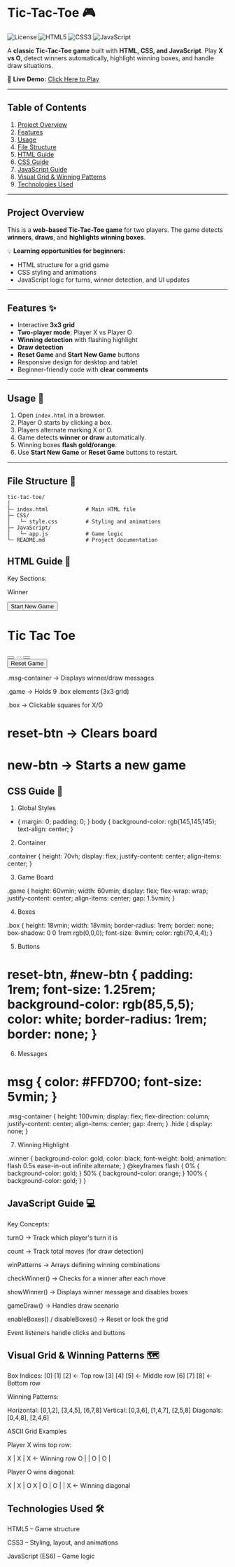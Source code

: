 # Tic-Tac-Toe 🎮

![License](https://img.shields.io/badge/License-MIT-green) ![HTML5](https://img.shields.io/badge/HTML5-orange) ![CSS3](https://img.shields.io/badge/CSS3-blue) ![JavaScript](https://img.shields.io/badge/JavaScript-yellow)

A **classic Tic-Tac-Toe game** built with **HTML, CSS, and JavaScript**. Play **X vs O**, detect winners automatically, highlight winning boxes, and handle draw situations.

🔗 **Live Demo:** [Click Here to Play](http://127.0.0.1:5500/HTML/index.html)

---

## Table of Contents

1. [Project Overview](#project-overview)
2. [Features](#features-✨)
3. [Usage](#usage-🎯)
4. [File Structure](#file-structure-📁)
5. [HTML Guide](#html-guide-📄)
6. [CSS Guide](#css-guide-🎨)
7. [JavaScript Guide](#javascript-guide-💻)
8. [Visual Grid & Winning Patterns](#visual-grid--winning-patterns-🗺️)
9. [Technologies Used](#technologies-used-🛠️)

---

## Project Overview

This is a **web-based Tic-Tac-Toe game** for two players. The game detects **winners**, **draws**, and **highlights winning boxes**.

💡 **Learning opportunities for beginners:**

- HTML structure for a grid game
- CSS styling and animations
- JavaScript logic for turns, winner detection, and UI updates

---

## Features ✨

- Interactive **3x3 grid**
- **Two-player mode**: Player X vs Player O
- **Winning detection** with flashing highlight
- **Draw detection**
- **Reset Game** and **Start New Game** buttons
- Responsive design for desktop and tablet
- Beginner-friendly code with **clear comments**

---

## Usage 🎯

1. Open `index.html` in a browser.
2. Player O starts by clicking a box.
3. Players alternate marking X or O.
4. Game detects **winner or draw** automatically.
5. Winning boxes **flash gold/orange**.
6. Use **Start New Game** or **Reset Game** buttons to restart.

---

## File Structure 📁

```text
tic-tac-toe/
│
├─ index.html            # Main HTML file
├─ CSS/
│   └─ style.css         # Styling and animations
├─ JavaScript/
│   └─ app.js            # Game logic
└─ README.md             # Project documentation
```

## HTML Guide 📄

Key Sections:

<div class="msg-container hide">
  <p id="msg">Winner</p>
  <button id="new-btn">Start New Game</button>
</div>

<main>
  <h1>Tic Tac Toe</h1>
  <div class="container">
    <div class="game">
      <button class="box" title="Game Box 0"></button>
      ...
      <button class="box" title="Game Box 8"></button>
    </div>
  </div>
  <button id="reset-btn">Reset Game</button>
</main>

.msg-container → Displays winner/draw messages

.game → Holds 9 .box elements (3x3 grid)

.box → Clickable squares for X/O

# reset-btn → Clears board

# new-btn → Starts a new game

## CSS Guide 🎨

1. Global Styles

- { margin: 0; padding: 0; }
  body { background-color: rgb(145,145,145); text-align: center; }

2. Container

.container { height: 70vh; display: flex; justify-content: center; align-items: center; }

3. Game Board

.game { height: 60vmin; width: 60vmin; display: flex; flex-wrap: wrap; justify-content: center; align-items: center; gap: 1.5vmin; }

4. Boxes

.box { height: 18vmin; width: 18vmin; border-radius: 1rem; border: none; box-shadow: 0 0 1rem rgb(0,0,0); font-size: 8vmin; color: rgb(70,4,4); }

5. Buttons

# reset-btn, #new-btn { padding: 1rem; font-size: 1.25rem; background-color: rgb(85,5,5); color: white; border-radius: 1rem; border: none; }

6. Messages

# msg { color: #FFD700; font-size: 5vmin; }

.msg-container { height: 100vmin; display: flex; flex-direction: column; justify-content: center; align-items: center; gap: 4rem; }
.hide { display: none; }

7. Winning Highlight

.winner { background-color: gold; color: black; font-weight: bold; animation: flash 0.5s ease-in-out infinite alternate; }
@keyframes flash { 0% { background-color: gold; } 50% { background-color: orange; } 100% { background-color: gold; } }

## JavaScript Guide 💻

Key Concepts:

turnO → Track which player's turn it is

count → Track total moves (for draw detection)

winPatterns → Arrays defining winning combinations

checkWinner() → Checks for a winner after each move

showWinner() → Displays winner message and disables boxes

gameDraw() → Handles draw scenario

enableBoxes() / disableBoxes() → Reset or lock the grid

Event listeners handle clicks and buttons

## Visual Grid & Winning Patterns 🗺️

Box Indices:
[0] [1] [2] ← Top row
[3] [4] [5] ← Middle row
[6] [7] [8] ← Bottom row

Winning Patterns:

Horizontal: [0,1,2], [3,4,5], [6,7,8]
Vertical: [0,3,6], [1,4,7], [2,5,8]
Diagonals: [0,4,8], [2,4,6]

ASCII Grid Examples

Player X wins top row:

X | X | X ← Winning row
O | | O
| O |

Player O wins diagonal:

X | X | O
X | O |
O | | X ← Winning diagonal

## Technologies Used 🛠️

HTML5 – Game structure

CSS3 – Styling, layout, and animations

JavaScript (ES6) – Game logic
